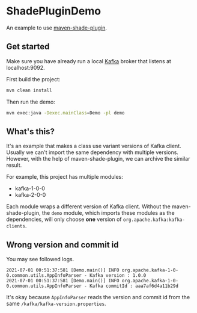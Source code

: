 # ShadePluginDemo

An example to use [maven-shade-plugin](https://maven.apache.org/plugins/maven-shade-plugin/).

## Get started

Make sure you have already run a local [Kafka]() broker that listens at localhost:9092.

First build the project:

```bash
mvn clean install
```

Then run the demo:

```bash
mvn exec:java -Dexec.mainClass=Demo -pl demo
```

## What's this?

It's an example that makes a class use variant versions of Kafka client. Usually we can't import the same dependency with multiple versions. However, with the help of maven-shade-plugin, we can archive the similar result.

For example, this project has multiple modules:
- kafka-1-0-0
- kafka-2-0-0

Each module wraps a different version of Kafka client. Without the maven-shade-plugin, the `demo` module, which imports these modules as the dependencies, will only choose **one** version of `org.apache.kafka:kafka-clients`.

## Wrong version and commit id

You may see followed logs.

```
2021-07-01 00:51:37:581 [Demo.main()] INFO org.apache.kafka-1-0-0.common.utils.AppInfoParser - Kafka version : 1.0.0
2021-07-01 00:51:37:581 [Demo.main()] INFO org.apache.kafka-1-0-0.common.utils.AppInfoParser - Kafka commitId : aaa7af6d4a11b29d
```

It's okay because `AppInfoParser` reads the version and commit id from the same `/kafka/kafka-version.properties`.
